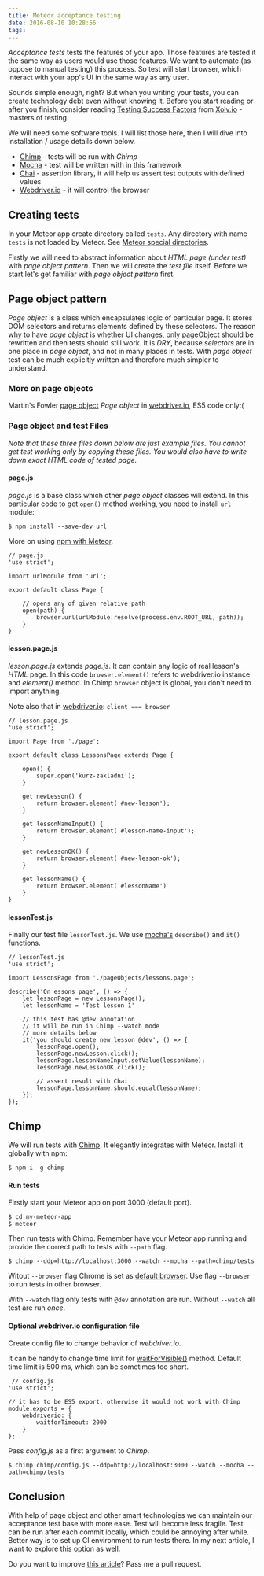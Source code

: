 ```yaml
---
title: Meteor acceptance testing
date: 2016-08-10 10:28:56
tags:
---
```

*Acceptance tests* tests the features of your app. Those features are tested it the same way as users would use those features.
We want to automate (as oppose to manual testing) this process. So test will start browser, which interact with your app's UI in the same way as any user.

Sounds simple enough, right? But when you writing your tests, you can create technology debt even without knowing it.
Before you start reading or after you finish, consider reading [Testing Success Factors](https://github.com/xolvio/automated-testing-best-practices/blob/master/content/TESTING-SUCCESS-FACTORS.md) from [Xolv.io](http://xolv.io/) - masters of testing.      

We will need some software tools. I will list those here, then I will dive into installation / usage details down below.

* [Chimp](https://chimp.readme.io/) - tests will be run with *Chimp* 
* [Mocha](https://mochajs.org/) - test will be written with in this framework
* [Chai](http://chaijs.com/) - assertion library, it will help us assert test outputs with defined values
* [Webdriver.io](http://webdriver.io/) - it will control the browser 


## Creating tests  
In your Meteor app create directory called `tests`. Any directory with name `tests` is not loaded by Meteor. See [Meteor special directories](https://guide.meteor.com/structure.html#special-directories).

Firstly we will need to abstract information about *HTML page (under test)* with *page object pattern*. Then we will create the *test file* itself.
Before we start let's get familiar with *page object pattern* first.

## Page object pattern

*Page object* is a class which encapsulates logic of particular page. It stores DOM selectors and returns elements defined by these selectors.
The reason why to have *page object* is whether UI changes, only pageObject should be rewritten and then tests should still work.
It is *DRY*, because *selectors* are in one place in *page object*, and not in many places in tests.
With *page object* test can be much explicitly written and therefore much simpler to understand.

### More on page objects
Martin's Fowler [page object](http://martinfowler.com/bliki/PageObject.html)
*Page object* in [webdriver.io](http://webdriver.io/guide/testrunner/pageobjects.html), ES5 code only:(

### Page object and test Files   
*Note that these three files down below are just example files. You cannot get test working only by copying these files. You would also have to write down exact HTML code of tested page.*   

#### page.js
*page.js* is a base class which other *page object* classes will extend.
In this particular code to get `open()` method working, you need to install `url` module:

    $ npm install --save-dev url
    
More on using [npm with Meteor](https://guide.meteor.com/using-npm-packages.html).

    // page.js
    'use strict';
    
    import urlModule from 'url';
    
    export default class Page {
    
        // opens any of given relative path
        open(path) {
            browser.url(urlModule.resolve(process.env.ROOT_URL, path));
        }
    }
    
#### lesson.page.js    
*lesson.page.js* extends *page.js*. It can contain any logic of real lesson's *HTML* page.
In this code `browser.element()` refers to webdriver.io instance and *element()* method. In Chimp `browser` object is global, you don't need to import anything.
 
Note also that in [webdriver.io](http://webdriver.io/api/protocol/element.html): `client === browser`

    // lesson.page.js
    'use strict';
    
    import Page from './page';
    
    export default class LessonsPage extends Page {
    
        open() {
            super.open('kurz-zakladni');
        }
        
        get newLesson() {
            return browser.element('#new-lesson');
        }
    
        get lessonNameInput() {
            return browser.element('#lesson-name-input');
        }
        
        get newLessonOK() {
            return browser.element('#new-lesson-ok');
        }
            
        get lessonName() {
            return browser.element('#lessonName')
        }
    }

#### lessonTest.js
Finally our test file `lessonTest.js`. We use [mocha's](https://mochajs.org/#getting-started) `describe()` and `it()` functions.

    // lessonTest.js
    'use strict';
    
    import LessonsPage from './pageObjects/lessons.page';
    
    describe('On essons page', () => {
        let lessonPage = new LessonsPage();
        let lessonName = 'Test lesson 1'
        
        // this test has @dev annotation
        // it will be run in Chimp --watch mode
        // more details below
        it('you should create new lesson @dev', () => {
            lessonPage.open();
            lessonPage.newLesson.click();
            lessonPage.lessonNameInput.setValue(lessonName);
            lessonPage.newLessonOK.click();
            
            // assert result with Chai
            lessonPage.lessonName.should.equal(lessonName);
        });
    });
    
## Chimp
We will run tests with [Chimp](https://chimp.readme.io/). It elegantly integrates with Meteor. Install it globally with npm:

    $ npm i -g chimp
    
#### Run tests
Firstly start your Meteor app on port 3000 (default port).

    $ cd my-meteor-app
    $ meteor
    
Then run tests with Chimp. Remember have your Meteor app running and provide the correct path to tests with `--path` flag.  

    $ chimp --ddp=http://localhost:3000 --watch --mocha --path=chimp/tests

Witout `--browser` flag Chrome is set as [default browser](https://github.com/xolvio/chimp/blob/master/src/bin/default.js#L38). Use flag `--browser` to run tests in other browser.

With `--watch` flag only tests with `@dev` annotation are run. Without `--watch` all test are run *once*.

#### Optional webdriver.io configuration file

Create config file to change behavior of *webdriver.io*.

It can be handy to change time limit for [waitForVisible()](http://webdriver.io/api/utility/waitForVisible.html) method. Default time limit is 500 ms, which can be sometimes too short.

     // config.js
    'use strict';
    
    // it has to be ES5 export, otherwise it would not work with Chimp
    module.exports = {
        webdriverio: {
            waitforTimeout: 2000
        }
    };
        
Pass *config.js* as a first argument to *Chimp*.

    $ chimp chimp/config.js --ddp=http://localhost:3000 --watch --mocha --path=chimp/tests
        
## Conclusion
With help of page object and other smart technologies we can maintain our acceptance test base with more ease. Test will become less fragile.
Test can be run after each commit locally, which could be annoying after while. Better way is to set up CI environment to run tests there. In my next article, I want to explore this option as well.
           
Do you want to improve [this article](https://github.com/jirikrepl/jirikrepl.com-hexo/blob/master/source/_posts/Meteor-acceptance-testing.md)? Pass me a pull request.           